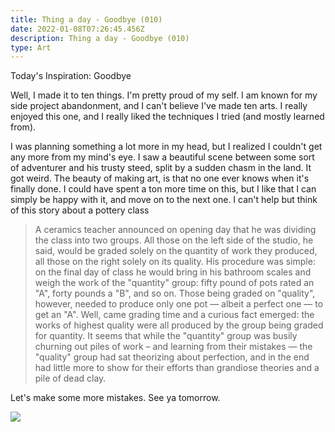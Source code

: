 ```yaml
---
title: Thing a day - Goodbye (010)
date: 2022-01-08T07:26:45.456Z
description: Thing a day - Goodbye (010)
type: Art
---
```

Today's Inspiration: Goodbye

Well, I made it to ten things. I'm pretty proud of my self. I am known for my side project abandonment, and I can't believe I've made ten arts. I really enjoyed this one, and I really liked the techniques I tried (and mostly learned from). 

I was planning something a lot more in my head, but I realized I couldn't get any more from my mind's eye. I saw a beautiful scene between some sort of adventurer and his trusty steed, split by a sudden chasm in the land. It got weird. The beauty of making art, is that no one ever knows when it's finally done. I could have spent a ton more time on this, but I like that I can simply be happy with it, and move on to the next one. I can't help but think of this story about a pottery class

> A ceramics teacher announced on opening day that he was dividing the class into two groups. All those on the left side of the studio, he said, would be graded solely on the quantity of work they produced, all those on the right solely on its quality. His procedure was simple: on the final day of class he would bring in his bathroom scales and weigh the work of the "quantity" group: fifty pound of pots rated an "A", forty pounds a "B", and so on. Those being graded on "quality", however, needed to produce only one pot — albeit a perfect one — to get an "A". Well, came grading time and a curious fact emerged: the works of highest quality were all produced by the group being graded for quantity. It seems that while the "quantity" group was busily churning out piles of work – and learning from their mistakes — the "quality" group had sat theorizing about perfection, and in the end had little more to show for their efforts than grandiose theories and a pile of dead clay.

Let's make some more mistakes. See ya tomorrow.

![](/img/010-thing-a-day-goodbye.png)